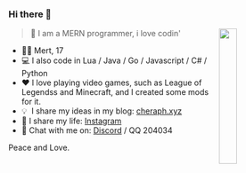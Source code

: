 ### Hi there 👋

<img src="https://user-images.githubusercontent.com/34357771/147701096-0db0d6a2-8f91-473b-8d0e-630dcd6228c9.jpg" style="width: 25%;" align="right">

> 👦 I am a MERN programmer, i love codin'

- 👨‍💻 Mert, 17
- 💻 I also code in Lua / Java / Go / Javascript / C# / Python
- ❤ I love playing video games, such as League of Legendss and Minecraft, and I created some mods for it.
- 💡 &nbsp;I share my ideas in my blog: [cheraph.xyz](https://cheraph.xyz)
- 🚗 I share my life: [Instagram](https://www.instagram.com/cheraphp)
- 💬 Chat with me on: [Discord](https://discord.gg/oyunlayici) / QQ 204034

Peace and Love.

